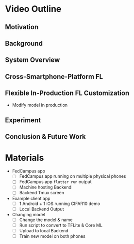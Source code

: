 # Video Outline

## Motivation

## Background

## System Overview

## Cross-Smartphone-Platform FL

## Flexible In-Production FL Customization

- Modify model in production

## Experiment

## Conclusion & Future Work

# Materials

- FedCampus app
    - [ ] FedCampus app running on multiple physical phones
    - [ ] FedCampus app `flutter run` output
    - [ ] Machine hosting Backend
    - [ ] Backend Tmux screen
- Example client app
    - [ ] 1 Android + 1 iOS running CIFAR10 demo
    - [ ] Local Backend Output
- Changing model
    - [ ] Change the model & name
    - [ ] Run script to convert to TFLite & Core ML
    - [ ] Upload to local Backend
    - [ ] Train new model on both phones
